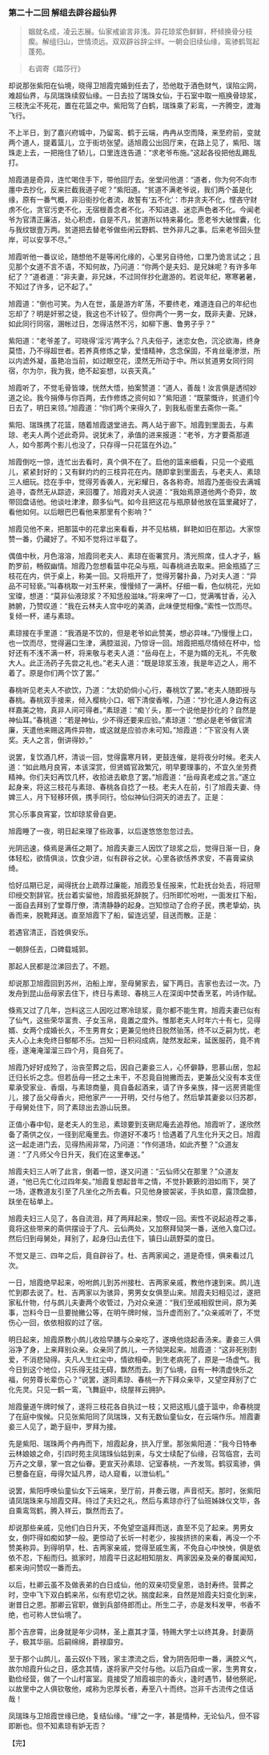 <script type="text/javascript">
    var head = document.getElementsByTagName('head')[0];
    cssURL = '/public/article_1.css';
    linkTag = document.createElement('link');
    linkTag.href = cssURL;
    linkTag.setAttribute('type','text/css');
    linkTag.setAttribute('rel','stylesheet');
    head.appendChild(linkTag);
</script>
### 第二十二回 解组去辟谷超仙界

> 姻就名成，凌云志展。仙家戒谕言非浅。异花琼浆色鲜鲜，杯倾换骨分枝瘈。解组归山，世情须远。双双辟谷辞尘绊。一朝会旧续仙缘，鸾骖鹤驾起蓬苑。

> 右调寄《踏莎行》

却说那张紫阳在仙境，晓得卫旭霞完婚到任去了，恐他耽于酒色财气，误陷尘网，难超仙界，与凤瑞珠续叙仙缘。一日去拉了瑞珠女仙，于石室中取一瓶换骨琼浆，三枝洗尘不死花，置在花篮之中。紫阳驾了白鹤，瑞珠乘了彩鸾，一齐腾空，渡海飞行。

不上半日，到了嘉兴府城中，乃留鸾、鹤于云端，冉冉从空而降，来至府前，变就两个道人，提着篮儿，立于街坊张望。适旭霞公出回厅来，在路上见了，紫阳、瑞珠走上去，一把拖住了轿儿，口里连连告道：“求老爷布施。”这起各役把他乱踢乱打。

旭霞道是奇异，连忙喝住手下，带他回厅去。坐堂问他道：“道者，你为何不向市廛中去抄化，反来拦截我道子呢？”紫阳道。“贫道不满老爷说，我们两个虽是化缘，原有一番气概，非沿街抄化者流，故誓有‘五不化’：市井贪夫不化，悭吝守财虏不化，贪官污吏不化，无宿根善念者不化，不知进退、迷恋声色者不化。今闻老爷为官清正廉洁，处心积虑，自是不凡，贫道所以特来募化。愿老爷大破悭囊，化与我纹银壹万两。贫道把去替老爷做些闲云野鹤、世外非凡之事。后来老爷回头登岸，可以安享不尽。”

旭霞听他一番议论，随想他不是等闲化缘的，心里另自待他，口里乃诡言试之；且见那个女道不言不语，不知何故，乃问道：“你两个是夫妇、是兄妹呢？有许多年纪了？”道者道：“非夫妻，非兄妹，不过同伴抄化遨游的。若说年纪，寒寒暑暑，不知过了许多，记不起了。”

旭霞道：“倒也可笑。为人在世，虽是游方旷荡，不要终老，难道连自己的年纪也忘却了？明是奸邪之徒，我这也不计较了。但你两个一男一女，既非夫妻、兄妹，如此同行同宿，溷帐过日，怎得洁然不污，如柳下惠、鲁男子乎？”

紫阳道：“老爷差了。可晓得‘淫污’两字么？凡夫俗子，迷恋女色，沉沦欲海，终身莫悟，乃不得超世者。若养真修炼之挚，爱惜精神，念念保固，不肯丝毫渗泄，所以内滤外凝，虽艳冶当前，如过眼空花，漠然无所动于中。所以贫道男女同行同宿，尔为尔，我为我，绝不起妄想，以丧天真。”

旭霞听了，不觉毛骨皆竦，恍然大悟，拍案赞道：“道人，善哉！汝言俱是透彻妙道之论。我今捐俸与你百两，去作修炼之资何如？”紫阳道：“既蒙慨许，贫道们今日去了，明日来领。”旭霞道：“你们两个来得久了，到我私衙里去斋你一斋。”

紫阳、瑞珠携了花篮，随着旭霞退堂进去。两人站于廊下。旭霞到里面去，与素琼、老夫人两个述此奇异。说犹未了，承值的进来报道：“老爷，方才要斋那道人，如今那两个影儿也没了，只存得一只花篮在外边。”

旭霞倒吃一惊，连忙出去看时，真个俱不在了。启他的篮来细看，只见一个瓷瓶儿，紧紧封好的；又有鲜灼灼的三枝异花在内。随即拿到里面去，与老夫人、素琼三人细玩。捻在手中，觉得芳香袭人，光彩耀日，各各称奇。旭霞乃差衙役去满城追寻，杳然无从踪迹，来回覆了。旭霞对夫人说道：“我始焉原道他两个奇异，故带回盘诘他。他谈吐津津，颇多仙气。如今且把这花与瓶原替他放在篮里藏好了，看他如何。以后眼巴巴看他来那里有个影响？”

旭霞见他不来，把那篮中的花拿出来看看，并不见枯槁，鲜艳如旧在那边。大家惊赞一番，仍藏好了。不知不觉将过半载了。

偶值中秋，月色溶溶，旭霞同老夫人、素琼在衙署赏月。清光照席，佳人才子，觞酌罗前，畅叙幽情。旭霞乃忽想看篮中花朵与瓶，叫春桃进去取来。把金瓶插了三枝花在内，供于桌上，称美一回。又将瓶开了，觉得芳馨扑鼻，乃对夫人道：“异品不可轻亵。”叫春桃取一对玉杯来，慢慢倾了一满杯。仔细一看，色似桃花，光如宝璨，想道：“莫非仙液琼浆？不知恁般滋味。”将来呷了一口，觉满嘴甘香，沁入肺腑，乃赞叹道：“我在云林夫人宫中吃的美酒，此味便觉相像。”索性一饮而尽。复倾一杯，递与素琼。

素琼接在手里道：“我酒是不饮的，但是老爷如此赞美，想必异味。”乃慢慢上口，也一饮而尽，觉得遍口生津，满腔滋润，乃惊讶一回。旭霞把瓶尽情倾在杯中，恰好还有不浅不满一杯，将来敬与老夫人道：“岳母在上，不是为婿的无礼，不先敬大人。此正汤药子先尝之礼也。”老夫人道：“既是琼浆玉液，我是年迈之人，用不着了。原是你们两个饮了罢。”

春桃听见老夫人不欲饮，乃道：“太奶奶倘小心行，春桃饮了罢。”老夫人随即授与春桃。春桃双手接来，倾入樱桃小口，咽下清俊香喉，乃道：“抄化道人身边有这样嘉美之物，真非人间可得者。”素琼道：“痴丫头，那一个说他是抄化的？自然是神仙耳。”春桃道：“若是神仙，少不得还要来应验。”素琼道：“想必是老爷做官清廉，天遣他来赐这两件异物，或这就是应验亦未可知。”旭霞道：“下官没有人褒奖。夫人之言，倒讲得妙。”

说罢，复饮酒几杯，清谈一回，觉得露寒月转，更鼓连催，是将夜分时候。老夫人道：“如此皓月良宵，本该深赏，但贤婿官政繁冗，明早要理事的，不宜久坐劳费精神。你们夫妇再饮几杯，收拾进去歇息了罢。”旭霞道：“岳母真老成之言。”遂立起身来，将这三枝花与素琼、春桃各自捻了一枝。老夫人在前，引了旭霞夫妻、侍婢三人，月下轻移环佩，携手同行。恰似神仙归洞天的进去了。正是：

赏心乐事良宵宴，饮却琼浆骨自更。

旭霞睡了一夜，明日起来理了些政事，以后遂悠悠忽忽过去。

光阴迅速，倏焉是满任之期了。旭霞夫妻三人因饮了琼浆之后，觉得日渐一日，身体轻松，欲情俱淡，饮食少进，似有辟谷之状。心里各欲恬养求安，不喜膏粱纨绮。

恰好瓜期已足，闻得抚台上疏荐过廉能，旭霞恐复任报来，忙赴抚台处去，将冠带印绶交割辞官。抚台着实留他，旭霞抵死辞脱了。归所即忙吩咐，一面发扛下船，一面自去拜别了堂尊厅僚，清清静静的起身。岂知惊动了合府子民，携老挚幼，执香而来，脱靴拜送。直至旭霞下了船，留连远望，目送而散。正是：

若遇官清正，百姓俱安乐。

一朝辞任去，口碑载城郭。

那起人民都是泣涕回去了。不题。

却说那卫旭霞回到苏州，泊船上岸，至母舅家去，留下两日。吉家也去过一次。乃发舟到昆山岳母家去住下，终日与素琼、春桃三人在深闺中焚香烹茗，吟诗作赋。

倏焉又过了几年，岂料这三人因吃过寒冷琼浆，竟尔都不能生育。旭霞夫妻已似有了仙气，这些荣华富贵、子女玉帛，竟置之度外。惟那老夫人时年六十有七，见得婿、女两个成婚长久，不生男育女；更兼见他终日脱然骀荡，终不以乏嗣为忧，老夫人心上未免终日郁郁不乐。岂知一日积闷成病，陡然发起来，延医服药，竟不肯痊，遂淹淹溜溜三四个月，竟自死了。

旭霞乃好好成殓了，治丧茔葬之后，因自己妻妾三人，心怀僻静，思慕山居，忽起迁归长圻之念。但若岳母一抷之土未干，不忍竟自抛撇而去，更兼岳父没有本支侄辈承受家业、香烟，与素琼商量，竟自备起酒来，请了许多亲族，择一远房贤能侄儿，接了岳父母香火，把他家产一一开明，交付与他了。然后挚其妻妾以归苏郡，于母舅处住下，同了素琼出去游山玩景。

正值小春中旬，是老夫人的生忌，素琼要到支硎尼庵去追荐他。旭霞听了，遂欣然备了斋供之仪，一径到尼庵里去。你道好不凑巧！恰遇着了凡生化升天之日。旭霞这一起走进门去，见得热闹非常，乃问道：“作何道场，如此齐整？”众道友道：“了凡师父今日升天，我们在这里奉送。”

旭霞夫妇三人听了此言，倒着一惊，遂又问道：“云仙师父在那里？”众道友道，“他已先亡化过四年矣。”旭霞复想起昔年之情，不觉扑簌簌的泪如雨下，哭了一场，遂教道友引至了凡坐化之所去看。只见他身披袈裟，手执如意，露顶盘膝，趺坐在毡单上。

旭霞夫妇三人见了，各自流泪，拜了两拜起来，赞叹一回。索性不说起追荐之事，竟将这些带来的斋供摆设于了凡、云仙两处，又加祭拜恸哭一番，送他入龛□过。然后归到母舅处，拜别了，起身归山去住下，镇日山蔬野菜的度日。

不觉又是三、四年之后，竟自辟谷了。杜、吉两家闻之，道是奇怪，俱来看过几次。

一日，旭霞绝早起来，吩咐鹧儿到苏州接杜、吉两家亲戚，教他作速到来。鹧儿连忙到郡去说了。杜、吉两家以为骇异，男男女女俱至山来。旭霞夫妇相见过，遂把家私什物，付与鹧儿夫妻两个收管过，乃对众亲道：“我们至戚相叙世间，原为美事，岂料今日一旦要抛撇公等，在明午牌时候，当升虚而别了。”众亲戚听了，不觉伤心一回，依依相叙的过了宿。

明日起来，旭霞原教小鹧儿收拾早膳与众亲吃了，遂唤他烧起香汤来。妻妾三人俱浴净了身，上来拜别众亲。众亲同了鹧儿，一齐恸哭起来。旭霞道：“这非死别割爱，不消悲恸得。夫凡人生红尘中，情欲相牵。到生老病死了，原是一场虚气。我今日到这个地位，只乐得无挂无碍，飘然而去。到了仙境，自有一种清虚快乐之福，何劳尊长辈伤心？”说罢，遂同素琼、春桃一齐下拜众亲毕，又望空拜别了亡化先灵。只见一鹤一鸾，飞舞庭中，绕屋祥云拥护。

旭霞量道午牌时候了，遂将三枝花各自执过一枝；又把这瓶儿盛于篮中，命春桃提了在庭中俟候。只见张紫阳同了凤瑞珠，又有无数仙童仙女，在云端作乐。旭霞妻妾三人见了，跪于庭中，罗拜为接。

先是紫阳、瑞珠两个冉冉而下，旭霞起身，拱入厅里。那张紫阳道：“我今日特奉云林娘娘之命，引四时苑主凤瑞珠仙姑到来，与文士续配了仙缘，召驾临宫，去司万卉之文章，掌一宫之仙眷。更宣天孙素琼、记室春桃，一齐发驾。鹤驭鸾骖，俱已整备在庭，毋得欠延凡界，动人窥看，以泄仙机。”

说罢，紫阳呼唤仙童仙女下云端来，至厅前，并奏云璈，声音彻天。那时，张紫阳请凤瑞珠来与旭霞交拜。待过了夫妇之礼，然后与素琼亦行了仙班姊妹仪文毕，各自乘鸾驾鹤，腾入祥云，飘然而去了。

却说那些亲戚，见他们白日升天，不免望空遥拜而送，直至不见了起来。男男女女，倒吓得如痴如梦一般。更惊动了长圻一村老少，挨挨挤挤的来看，再没一个不赞美称异。到得明早，杜、吉两家亲戚，觉得至戚生离，不免自心中怏怏，俱是依依不忍，下船而归。抵家时，旭霞平日这起相知朋友、两家因亲及亲的眷属闻知，都来询问赞叹一番而去。

以后，杜卿云虽不及做表弟的白日成仙，他的双亲叨受皇恩，诰封寿终。营葬之时，空中飞下双白鹤来吊，似有悲切之状。揣度起来，自然是旭霞夫妇变化到来，谢昔日之恩。那卿云官职，做到兵部侍郎而止。所生二子，亦是发科发甲，书香不绝，也可称人世仙境了。

那个吉彦霄，出身就是年少词林，圣上嘉其才藻，特赐大学士以终其身。封妻荫子，极其华丽。后嗣绵绵，爵禄靡穷。

至于那个山鹧儿，虽云奴仆下贱，家主漂流之后，曾为阴告阳申一番，满腔义气，故尔旭霞升仙之日，感念其情，遂将家产交付与他。以后乃自成一家，生男育女，勤俭经营，做了一个山村富室。竟接受了旭霞祖宗的香火，逢时遇节，替他祭祀，以故里中之人俱钦敬他，咸称为忠厚长者，寿至八十而终。岂非千古流传之佳话哉！

凤瑞珠与卫旭霞世缘已绝，复结仙缘。“缘”之一字，甚是情种，无论仙凡，但不容即断也。但不知素琼有妒无否？

【完】